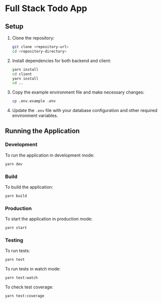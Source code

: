 # Full Stack Todo App

## Setup

1. Clone the repository:

   ```sh
   git clone <repository-url>
   cd <repository-directory>
   ```

2. Install dependencies for both backend and client:

   ```sh
   yarn install
   cd client
   yarn install
   cd ..
   ```

3. Copy the example environment file and make necessary changes:

   ```sh
   cp .env.example .env
   ```

4. Update the `.env` file with your database configuration and other required environment variables.

## Running the Application

### Development

To run the application in development mode:

```sh
yarn dev
```

### Build

To build the application:

```sh
yarn build
```

### Production

To start the application in production mode:

```sh
yarn start
```

### Testing

To run tests:

```sh
yarn test
```

To run tests in watch mode:

```sh
yarn test:watch
```

To check test coverage:

```sh
yarn test:coverage
```
